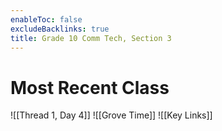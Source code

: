 ```yaml
---
enableToc: false
excludeBacklinks: true
title: Grade 10 Comm Tech, Section 3
---
```


# Most Recent Class
![[Thread 1, Day 4]]
![[Grove Time]]
![[Key Links]]